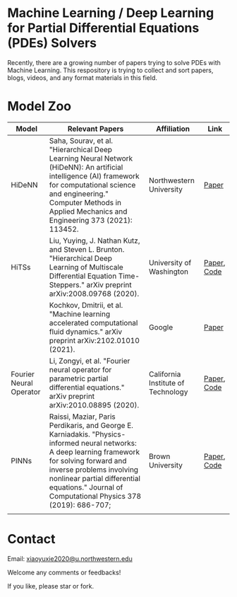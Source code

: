 # Machine Learning / Deep Learning for Partial Differential Equations (PDEs) Solvers

Recently, there are a growing number of papers trying to solve PDEs with Machine Learning. This respository is trying to collect and sort papers, blogs, videos, and any format materials in this field.

# Model Zoo

| Model                   | Relevant Papers                                              | Affiliation                        | Link                                                         |
| ----------------------- | ------------------------------------------------------------ | ---------------------------------- | ------------------------------------------------------------ |
| HiDeNN                  | Saha, Sourav, et al. "Hierarchical Deep Learning Neural Network (HiDeNN): An artificial intelligence (AI) framework for computational science and engineering." Computer Methods in Applied Mechanics and Engineering 373 (2021): 113452. | Northwestern University            | [Paper](https://www.sciencedirect.com/science/article/pii/S004578252030637X) |
| HiTSs                   | Liu, Yuying, J. Nathan Kutz, and Steven L. Brunton. "Hierarchical Deep Learning of Multiscale Differential Equation Time-Steppers." arXiv preprint arXiv:2008.09768 (2020). | University of Washington           | [Paper](http://arxiv.org/abs/2102.01010), [Code](https://github.com/luckystarufo/multiscale_HiTS) |
|                         | Kochkov, Dmitrii, et al. "Machine learning accelerated computational fluid dynamics." arXiv preprint arXiv:2102.01010 (2021). | Google                             | [Paper](http://arxiv.org/abs/2102.01010)                     |
| Fourier Neural Operator | Li, Zongyi, et al. "Fourier neural operator for parametric partial differential equations." arXiv preprint arXiv:2010.08895 (2020). | California Institute of Technology | [Paper](https://arxiv.org/abs/2010.08895), [Code](https://github.com/zongyi-li/fourier_neural_operator) |
| PINNs                   | Raissi, Maziar, Paris Perdikaris, and George E. Karniadakis. "Physics-informed neural networks: A deep learning framework for solving forward and inverse problems involving nonlinear partial differential equations." Journal of Computational Physics 378 (2019): 686-707; | Brown University                   | [Paper](https://www.sciencedirect.com/science/article/pii/S0021999118307125?casa_token=LpL_wvHQ4CIAAAAA:9xVIgdgQV8GJnbMHbNvP7Kv_gMncbyvEcVFUQI16hhdexW6B7Mzx03LJC4QSr9txfUZ3kI2OEQ), [Code](https://github.com/maziarraissi/PINNs) |
|                         |                                                              |                                    |                                                              |

# Contact

Email: xiaoyuxie2020@u.northwestern.edu

Welcome any comments or feedbacks!

If you like, please star or fork.
